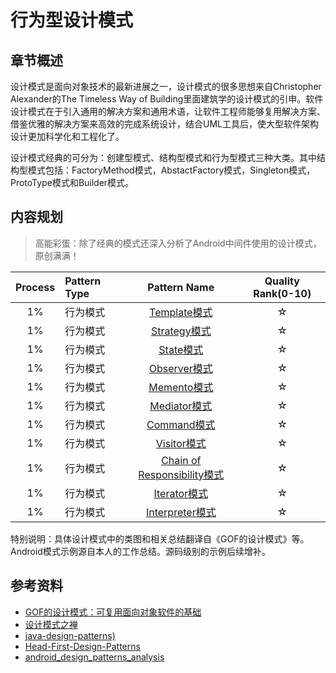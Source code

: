 # 行为型设计模式

## 章节概述

设计模式是面向对象技术的最新进展之一，设计模式的很多思想来自Christopher Alexander的The Timeless Way of Building里面建筑学的设计模式的引申。软件设计模式在于引入通用的解决方案和通用术语，让软件工程师能够复用解决方案、借鉴优雅的解决方案来高效的完成系统设计，结合UML工具后，使大型软件架构设计更加科学化和工程化了。

设计模式经典的可分为：创建型模式、结构型模式和行为型模式三种大类。其中结构型模式包括：FactoryMethod模式，AbstactFactory模式，Singleton模式，ProtoType模式和Builder模式。

## 内容规划

> 高能彩蛋：除了经典的模式还深入分析了Android中间件使用的设计模式，原创满满！

| Process | Pattern Type | Pattern Name | Quality Rank\(0-10\) |  
| :---: | :--- | :---: | :---: |  
| 1% | 行为模式 | [Template模式](pattern_template.md) | ☆ |  
| 1% | 行为模式 | [Strategy模式](pattern_strategy.md)  | ☆ |  
| 1% | 行为模式 | [State模式](pattern_state.md) | ☆ |  
| 1% | 行为模式 | [Observer模式](pattern_observer.md) | ☆ |  
| 1% | 行为模式 | [Memento模式](pattern_memento.md) | ☆ |  
| 1% | 行为模式 | [Mediator模式](pattern_mediator.md)  | ☆ |  
| 1% | 行为模式 | [Command模式](pattern_command.md) | ☆ |  
| 1% | 行为模式 | [Visitor模式](pattern_visitor.md) | ☆ |  
| 1% | 行为模式 | [Chain of Responsibility模式](pattern_chain.md) | ☆ |  
| 1% | 行为模式 | [Iterator模式](pattern_iterator.md) | ☆ |  
| 1% | 行为模式 | [Interpreter模式](pattern_interpreter.md) | ☆ |

特别说明：具体设计模式中的类图和相关总结翻译自《GOF的设计模式》等。Android模式示例源自本人的工作总结。源码级别的示例后续增补。

## 参考资料

* [GOF的设计模式：可复用面向对象软件的基础](http://item.jd.com/10057319.html)
* [设计模式之禅](http://item.jd.com/11414555.html)
* [java-design-patterns)](https://github.com/iluwatar/java-design-patterns)
* [Head-First-Design-Patterns](https://github.com/bethrobson/Head-First-Design-Patterns)
* [android_design_patterns_analysis](https://github.com/simple-android-framework/android_design_patterns_analysis)